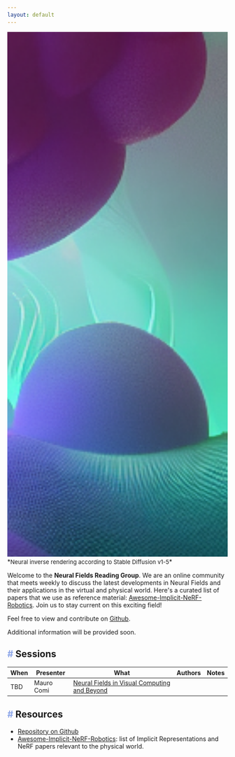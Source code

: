 ```yaml
---
layout: default
---
```


<img src='img/download3.png' style='height: 30vh; object-fit: cover;'>
*<font size="2" >Neural inverse rendering according to Stable Diffusion v1-5</font>*

Welcome to the **Neural Fields Reading Group**. We are an online community that meets weekly to discuss the latest developments in Neural Fields and their applications in the virtual and physical world. Here's a curated list of papers that we use as reference material: [Awesome-Implicit-NeRF-Robotics](https://github.com/zubair-irshad/Awesome-Implicit-NeRF-Robotics). Join us to stay current on this exciting field!

Feel free to view and contribute on [Github](https://github.com/Neural-Fields-Reading-Group/neural-fields-reading-group.github.io).

Additional information will be provided soon.

## <font color='#8EA7E9'>#</font> Sessions


When | Presenter| What       | Authors  | Notes
-----|----------|------------|----------|--------
 TBD | Mauro Comi| [Neural Fields in Visual Computing and Beyond](https://arxiv.org/abs/2111.11426) | 


## <font color='#8EA7E9'>#</font> Resources
- [Repository on Github](https://github.com/Neural-Fields-Reading-Group/neural-fields-reading-group.github.io)
- [Awesome-Implicit-NeRF-Robotics](https://github.com/zubair-irshad/Awesome-Implicit-NeRF-Robotics): list of Implicit Representations and NeRF papers relevant to the physical world.

